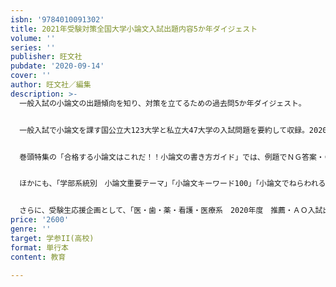 ```yaml
---
isbn: '9784010091302'
title: 2021年受験対策全国大学小論文入試出題内容5か年ダイジェスト
volume: ''
series: ''
publisher: 旺文社
pubdate: '2020-09-14'
cover: ''
author: 旺文社／編集
description: >-
  一般入試の小論文の出題傾向を知り、対策を立てるための過去問5か年ダイジェスト。


  一般入試で小論文を課す国公立大123大学と私立大47大学の入試問題を要約して収録。2020年から2016年まで並べて掲載しているので、この5年間の傾向がわかります。志望校の出題傾向とともに、同じ学部系統の他大学の問題もチェックできます（学部系統別インデックス付き）。制限時間・指定字数・配点・課題文の出典も掲載しています。


  巻頭特集の「合格する小論文はこれだ！！小論文の書き方ガイド」では、例題でＮＧ答案・ＯＫ答案を見ながら、小論文の書き方のポイントをおさえ、実際の入試問題でさらに細かく解説しています。


  ほかにも、「学部系統別　小論文重要テーマ」「小論文キーワード100」「小論文でねらわれる！2020年ニュース・トピックス10」「小論文対策で読んでおきたい著者＆著書」など、小論文対策記事も充実しています。


  さらに、受験生応援企画として、「医・歯・薬・看護・医療系　2020年度　推薦・ＡＯ入試出題内容ダイジェスト」も掲載。人気系統の推薦・ＡＯ入試ついて小論文試験のほか学科試験についてもダイジェストで紹介しています。
price: '2600'
genre: ''
target: 学参II(高校)
format: 単行本
content: 教育

---
```

